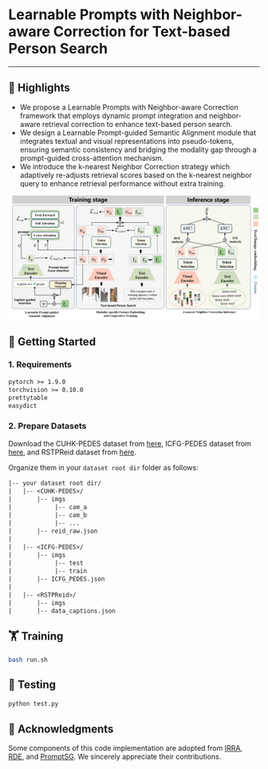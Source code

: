 # Learnable Prompts with Neighbor-aware Correction for Text-based Person Search

---

## 🌟 Highlights
- We propose a Learnable Prompts with Neighbor-aware Correction framework that employs dynamic prompt integration and neighbor-aware retrieval correction to enhance text-based person search.
- We design a Learnable Prompt-guided Semantic Alignment module that integrates textual and visual representations into pseudo-tokens, ensuring semantic consistency and bridging the modality gap through a prompt-guided cross-attention mechanism.
- We introduce the  k-nearest Neighbor Correction strategy which adaptively re-adjusts retrieval scores based on the k-nearest neighbor query to enhance retrieval performance without extra training.

![LPNC Framework](image/LPNC.png)


## 🚀 Getting Started
### 1. Requirements
```
pytorch >= 1.9.0
torchvision >= 0.10.0
prettytable
easydict
```


### 2. Prepare Datasets

Download the CUHK-PEDES dataset from [here](https://github.com/ShuangLI59/Person-Search-with-Natural-Language-Description), ICFG-PEDES dataset from [here](https://github.com/ShuangLI59/Person-Search-with-Natural-Language-Description), and RSTPReid dataset from [here](https://github.com/NjtechCVLab/RSTPReid-Dataset).

Organize them in your `dataset root dir` folder as follows:

```
|-- your dataset root dir/
|   |-- <CUHK-PEDES>/
|       |-- imgs
|            |-- cam_a
|            |-- cam_b
|            |-- ...
|       |-- reid_raw.json
|
|   |-- <ICFG-PEDES>/
|       |-- imgs
|            |-- test
|            |-- train
|       |-- ICFG_PEDES.json
|
|   |-- <RSTPReid>/
|       |-- imgs
|       |-- data_captions.json
```

## 🏋️ Training
```bash
bash run.sh
```

## 🧪 Testing
```bash
python test.py
```

## 🙏 Acknowledgments

Some components of this code implementation are adopted from [IRRA](https://github.com/anosorae/IRRA), [RDE](https://github.com/QinYang79/RDE), and [PromptSG](https://github.com/YzXian16/PromptSG). We sincerely appreciate their contributions.





